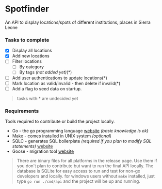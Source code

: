 # Spotfinder

An API to display locations/spots of different institutions, places in Sierra Leone

### Tasks to complete
- [X] Display all locations
- [X] Add new locations
- [ ] Filter locations
  - [ ] By category
  - [ ] By tags _(not added yet)_(*)
- [ ] Add user authentications to update locations(*)
- [ ] Mark location as valid/invalid - then delete if invalid(*)
- [ ] Add a flag to seed data on startup.

> tasks with * are undecided yet

### Requirements
Tools required to contribute or build the project locally.

- Go - the go programming language [website](https://go.dev) _(basic knowledge is ok)_
- Make - comes installed in UNIX system _(optional)_
- SQLC - generates SQL boilerplate _(required if you plan to modify SQL statements)_ [website](https://sqlc.dev)
- Goose - migration tool [website](https://pressly.github.io/goose/)

> There are binary files for all platforms in the release page. Use them if you don't plan to contribute but want to run the final API locally.
> The database is SQLite for easy access to run and test for non-go developers and locally.
> for windows users without `make` installed, just type `go run ./cmd/api` and the project will be up and running.
